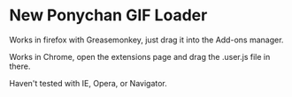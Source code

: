 # New Ponychan GIF Loader

Works in firefox with Greasemonkey, just drag it into the Add-ons manager. 

Works in Chrome, open the extensions page and drag the .user.js file in there.

Haven't tested with IE, Opera, or Navigator. 
